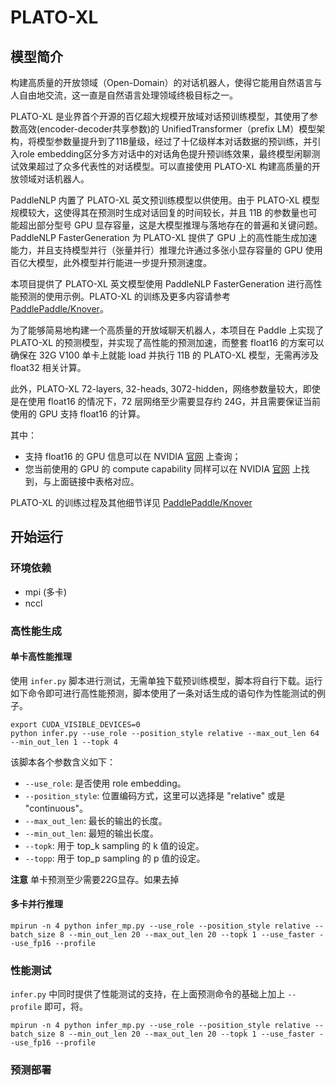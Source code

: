 # PLATO-XL

## 模型简介

构建高质量的开放领域（Open-Domain）的对话机器人，使得它能用自然语言与人自由地交流，这一直是自然语言处理领域终极目标之一。

PLATO-XL 是业界首个开源的百亿超大规模开放域对话预训练模型，其使用了参数高效(encoder-decoder共享参数)的 UnifiedTransformer（prefix LM）模型架构，将模型参数量提升到了11B量级，经过了十亿级样本对话数据的预训练，并引入role embedding区分多方对话中的对话角色提升预训练效果，最终模型闲聊测试效果超过了众多代表性的对话模型。可以直接使用 PLATO-XL 构建高质量的开放领域对话机器人。

PaddleNLP 内置了 PLATO-XL 英文预训练模型以供使用。由于 PLATO-XL 模型规模较大，这使得其在预测时生成对话回复的时间较长，并且 11B 的参数量也可能超出部分型号 GPU 显存容量，这是大模型推理与落地存在的普遍和关键问题。PaddleNLP FasterGeneration 为 PLATO-XL 提供了 GPU 上的高性能生成加速能力，并且支持模型并行（张量并行）推理允许通过多张小显存容量的 GPU 使用百亿大模型，此外模型并行能进一步提升预测速度。

本项目提供了 PLATO-XL 英文模型使用 PaddleNLP FasterGeneration 进行高性能预测的使用示例。PLATO-XL 的训练及更多内容请参考 [PaddlePaddle/Knover](https://github.com/PaddlePaddle/Knover/tree/develop/projects/PLATO-XL)。




为了能够简易地构建一个高质量的开放域聊天机器人，本项目在 Paddle 上实现了 PLATO-XL 的预测模型，并实现了高性能的预测加速，而整套 float16 的方案可以确保在 32G V100 单卡上就能 load 并执行 11B 的 PLATO-XL 模型，无需再涉及 float32 相关计算。

此外，PLATO-XL 72-layers, 32-heads, 3072-hidden，网络参数量较大，即使是在使用 float16 的情况下，72 层网络至少需要显存约 24G，并且需要保证当前使用的 GPU 支持 float16 的计算。

其中：
* 支持 float16 的 GPU 信息可以在 NVIDIA [官网](https://docs.nvidia.com/deeplearning/tensorrt/support-matrix/index.html#hardware-precision-matrix) 上查询；
* 您当前使用的 GPU 的 compute capability 同样可以在 NVIDIA [官网](https://developer.nvidia.com/zh-cn/cuda-gpus#compute) 上找到，与上面链接中表格对应。

PLATO-XL 的训练过程及其他细节详见 [PaddlePaddle/Knover](https://github.com/PaddlePaddle/Knover/tree/develop/projects/PLATO-XL)

## 开始运行

### 环境依赖

- mpi (多卡)
- nccl

### 高性能生成

#### 单卡高性能推理

使用 `infer.py` 脚本进行测试，无需单独下载预训练模型，脚本将自行下载。运行如下命令即可进行高性能预测，脚本使用了一条对话生成的语句作为性能测试的例子。

```shell
export CUDA_VISIBLE_DEVICES=0
python infer.py --use_role --position_style relative --max_out_len 64 --min_out_len 1 --topk 4
```

该脚本各个参数含义如下：

* `--use_role`: 是否使用 role embedding。
* `--position_style`: 位置编码方式，这里可以选择是 "relative" 或是 "continuous"。
* `--max_out_len`: 最长的输出的长度。
* `--min_out_len`: 最短的输出长度。
* `--topk`: 用于 top_k sampling 的 k 值的设定。
* `--topp`: 用于 top_p sampling 的 p 值的设定。

**注意** 单卡预测至少需要22G显存。如果去掉

#### 多卡并行推理

```shell
mpirun -n 4 python infer_mp.py --use_role --position_style relative --batch_size 8 --min_out_len 20 --max_out_len 20 --topk 1 --use_faster --use_fp16 --profile
```

### 性能测试

`infer.py` 中同时提供了性能测试的支持，在上面预测命令的基础上加上 `--profile` 即可，将。

```shell
mpirun -n 4 python infer_mp.py --use_role --position_style relative --batch_size 8 --min_out_len 20 --max_out_len 20 --topk 1 --use_faster --use_fp16 --profile
```



### 预测部署
